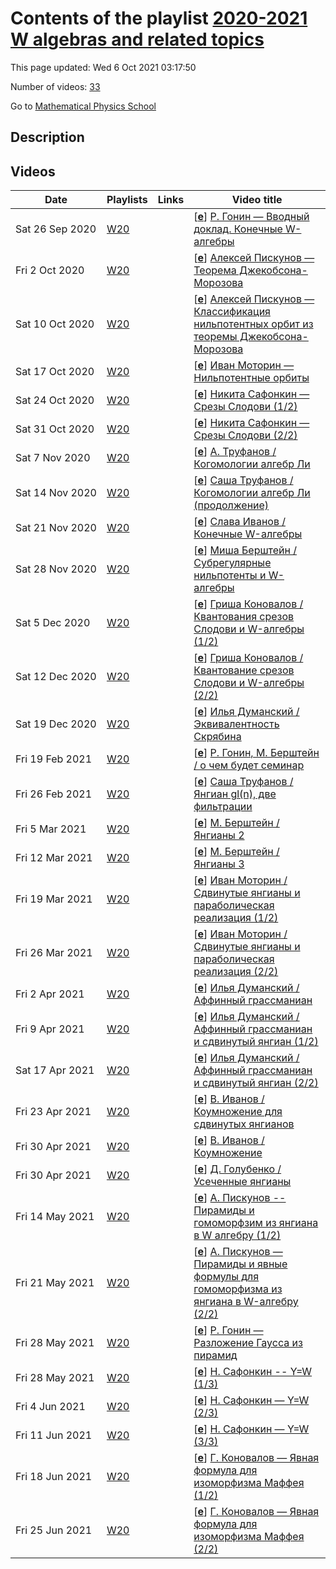 # Contents of the playlist [2020-2021 W algebras and related topics](https://www.youtube.com/playlist?list=PLLGkFbxve671LF1xGQALPBO64RBkTPuzZ)

This page updated: Wed 6 Oct 2021 03:17:50

Number of videos: [33](#videos)

Go to [Mathematical Physics School](../README.md)

## Description



## Videos

|Date|Playlists|Links|Video title|
|---|---|---|---|
| Sat&nbsp;26&nbsp;Sep&nbsp;2020 | [W20](../playlists/W20 "2020-2021 W algebras and related topics") |  | [[**e**](https://studio.youtube.com/video/WvLd1JYFXEc/edit "Edit")] [Р. Гонин — Вводный доклад. Конечные W-алгебры](https://www.youtube.com/watch?v=WvLd1JYFXEc&list=PLLGkFbxve671LF1xGQALPBO64RBkTPuzZ) |
| Fri&nbsp;2&nbsp;Oct&nbsp;2020 | [W20](../playlists/W20 "2020-2021 W algebras and related topics") |  | [[**e**](https://studio.youtube.com/video/nT_4sdNTN6E/edit "Edit")] [Алексей  Пискунов — Теорема Джекобсона-Морозова](https://www.youtube.com/watch?v=nT_4sdNTN6E&list=PLLGkFbxve671LF1xGQALPBO64RBkTPuzZ) |
| Sat&nbsp;10&nbsp;Oct&nbsp;2020 | [W20](../playlists/W20 "2020-2021 W algebras and related topics") |  | [[**e**](https://studio.youtube.com/video/xprregvET4E/edit "Edit")] [Алексей Пискунов — Классификация нильпотентных орбит из теоремы Джекобсона-Морозова](https://www.youtube.com/watch?v=xprregvET4E&list=PLLGkFbxve671LF1xGQALPBO64RBkTPuzZ) |
| Sat&nbsp;17&nbsp;Oct&nbsp;2020 | [W20](../playlists/W20 "2020-2021 W algebras and related topics") |  | [[**e**](https://studio.youtube.com/video/0eTcdMyp64M/edit "Edit")] [Иван Моторин — Нильпотентные орбиты](https://www.youtube.com/watch?v=0eTcdMyp64M&list=PLLGkFbxve671LF1xGQALPBO64RBkTPuzZ) |
| Sat&nbsp;24&nbsp;Oct&nbsp;2020 | [W20](../playlists/W20 "2020-2021 W algebras and related topics") |  | [[**e**](https://studio.youtube.com/video/p1GIPL6MzWI/edit "Edit")] [Никита Сафонкин — Срезы Слодови (1/2)](https://www.youtube.com/watch?v=p1GIPL6MzWI&list=PLLGkFbxve671LF1xGQALPBO64RBkTPuzZ) |
| Sat&nbsp;31&nbsp;Oct&nbsp;2020 | [W20](../playlists/W20 "2020-2021 W algebras and related topics") |  | [[**e**](https://studio.youtube.com/video/kkE7eEtFExI/edit "Edit")] [Никита Сафонкин — Срезы Слодови (2/2)](https://www.youtube.com/watch?v=kkE7eEtFExI&list=PLLGkFbxve671LF1xGQALPBO64RBkTPuzZ) |
| Sat&nbsp;7&nbsp;Nov&nbsp;2020 | [W20](../playlists/W20 "2020-2021 W algebras and related topics") |  | [[**e**](https://studio.youtube.com/video/8XIRtc4j5MY/edit "Edit")] [А. Труфанов / Когомологии алгебр Ли](https://www.youtube.com/watch?v=8XIRtc4j5MY&list=PLLGkFbxve671LF1xGQALPBO64RBkTPuzZ) |
| Sat&nbsp;14&nbsp;Nov&nbsp;2020 | [W20](../playlists/W20 "2020-2021 W algebras and related topics") |  | [[**e**](https://studio.youtube.com/video/PQWfmNsx6UU/edit "Edit")] [Саша Труфанов / Когомологии алгебр Ли (продолжение)](https://www.youtube.com/watch?v=PQWfmNsx6UU&list=PLLGkFbxve671LF1xGQALPBO64RBkTPuzZ) |
| Sat&nbsp;21&nbsp;Nov&nbsp;2020 | [W20](../playlists/W20 "2020-2021 W algebras and related topics") |  | [[**e**](https://studio.youtube.com/video/wTLsQLbtC3o/edit "Edit")] [Слава Иванов / Конечные W-алгебры](https://www.youtube.com/watch?v=wTLsQLbtC3o&list=PLLGkFbxve671LF1xGQALPBO64RBkTPuzZ) |
| Sat&nbsp;28&nbsp;Nov&nbsp;2020 | [W20](../playlists/W20 "2020-2021 W algebras and related topics") |  | [[**e**](https://studio.youtube.com/video/wrx0tp7IBIE/edit "Edit")] [Миша Берштейн / Субрегулярные нильпотенты и W-алгебры](https://www.youtube.com/watch?v=wrx0tp7IBIE&list=PLLGkFbxve671LF1xGQALPBO64RBkTPuzZ) |
| Sat&nbsp;5&nbsp;Dec&nbsp;2020 | [W20](../playlists/W20 "2020-2021 W algebras and related topics") |  | [[**e**](https://studio.youtube.com/video/__MjYKCF0Js/edit "Edit")] [Гриша Коновалов / Квантования срезов Слодови и W-алгебры (1/2)](https://www.youtube.com/watch?v=__MjYKCF0Js&list=PLLGkFbxve671LF1xGQALPBO64RBkTPuzZ) |
| Sat&nbsp;12&nbsp;Dec&nbsp;2020 | [W20](../playlists/W20 "2020-2021 W algebras and related topics") |  | [[**e**](https://studio.youtube.com/video/cG73Mu2rMgk/edit "Edit")] [Гриша Коновалов / Квантование срезов Слодови и W-алгебры (2/2)](https://www.youtube.com/watch?v=cG73Mu2rMgk&list=PLLGkFbxve671LF1xGQALPBO64RBkTPuzZ) |
| Sat&nbsp;19&nbsp;Dec&nbsp;2020 | [W20](../playlists/W20 "2020-2021 W algebras and related topics") |  | [[**e**](https://studio.youtube.com/video/ByEbQAjZm_o/edit "Edit")] [Илья Думанский / Эквивалентность Скрябина](https://www.youtube.com/watch?v=ByEbQAjZm_o&list=PLLGkFbxve671LF1xGQALPBO64RBkTPuzZ) |
| Fri&nbsp;19&nbsp;Feb&nbsp;2021 | [W20](../playlists/W20 "2020-2021 W algebras and related topics") |  | [[**e**](https://studio.youtube.com/video/Tt6jFSc4tOY/edit "Edit")] [Р. Гонин, М. Берштейн /  о чем будет семинар](https://www.youtube.com/watch?v=Tt6jFSc4tOY&list=PLLGkFbxve671LF1xGQALPBO64RBkTPuzZ) |
| Fri&nbsp;26&nbsp;Feb&nbsp;2021 | [W20](../playlists/W20 "2020-2021 W algebras and related topics") |  | [[**e**](https://studio.youtube.com/video/KEcxuQP5DFE/edit "Edit")] [Саша Труфанов / Янгиан gl(n), две фильтрации](https://www.youtube.com/watch?v=KEcxuQP5DFE&list=PLLGkFbxve671LF1xGQALPBO64RBkTPuzZ) |
| Fri&nbsp;5&nbsp;Mar&nbsp;2021 | [W20](../playlists/W20 "2020-2021 W algebras and related topics") |  | [[**e**](https://studio.youtube.com/video/Uqw6EsMY3Sc/edit "Edit")] [М. Берштейн / Янгианы 2](https://www.youtube.com/watch?v=Uqw6EsMY3Sc&list=PLLGkFbxve671LF1xGQALPBO64RBkTPuzZ) |
| Fri&nbsp;12&nbsp;Mar&nbsp;2021 | [W20](../playlists/W20 "2020-2021 W algebras and related topics") |  | [[**e**](https://studio.youtube.com/video/_PK_DK4m3zU/edit "Edit")] [М. Берштейн / Янгианы 3](https://www.youtube.com/watch?v=_PK_DK4m3zU&list=PLLGkFbxve671LF1xGQALPBO64RBkTPuzZ) |
| Fri&nbsp;19&nbsp;Mar&nbsp;2021 | [W20](../playlists/W20 "2020-2021 W algebras and related topics") |  | [[**e**](https://studio.youtube.com/video/I0q8y-4qtEM/edit "Edit")] [Иван Моторин / Сдвинутые янгианы и параболическая реализация (1/2)](https://www.youtube.com/watch?v=I0q8y-4qtEM&list=PLLGkFbxve671LF1xGQALPBO64RBkTPuzZ) |
| Fri&nbsp;26&nbsp;Mar&nbsp;2021 | [W20](../playlists/W20 "2020-2021 W algebras and related topics") |  | [[**e**](https://studio.youtube.com/video/NiSSmZK5jCI/edit "Edit")] [Иван Моторин / Сдвинутые янгианы и параболическая реализация (2/2)](https://www.youtube.com/watch?v=NiSSmZK5jCI&list=PLLGkFbxve671LF1xGQALPBO64RBkTPuzZ) |
| Fri&nbsp;2&nbsp;Apr&nbsp;2021 | [W20](../playlists/W20 "2020-2021 W algebras and related topics") |  | [[**e**](https://studio.youtube.com/video/6quWlMq6ft4/edit "Edit")] [Илья Думанский / Аффинный грассманиан](https://www.youtube.com/watch?v=6quWlMq6ft4&list=PLLGkFbxve671LF1xGQALPBO64RBkTPuzZ) |
| Fri&nbsp;9&nbsp;Apr&nbsp;2021 | [W20](../playlists/W20 "2020-2021 W algebras and related topics") |  | [[**e**](https://studio.youtube.com/video/yzR_xy990PQ/edit "Edit")] [Илья Думанский / Аффинный грассманиан и сдвинутый янгиан (1/2)](https://www.youtube.com/watch?v=yzR_xy990PQ&list=PLLGkFbxve671LF1xGQALPBO64RBkTPuzZ) |
| Sat&nbsp;17&nbsp;Apr&nbsp;2021 | [W20](../playlists/W20 "2020-2021 W algebras and related topics") |  | [[**e**](https://studio.youtube.com/video/YNOGsz7mh8U/edit "Edit")] [Илья Думанский / Аффинный грассманиан и сдвинутый янгиан (2/2)](https://www.youtube.com/watch?v=YNOGsz7mh8U&list=PLLGkFbxve671LF1xGQALPBO64RBkTPuzZ) |
| Fri&nbsp;23&nbsp;Apr&nbsp;2021 | [W20](../playlists/W20 "2020-2021 W algebras and related topics") |  | [[**e**](https://studio.youtube.com/video/x_TLqKYWz_I/edit "Edit")] [В. Иванов / Коумножение для сдвинутых янгианов](https://www.youtube.com/watch?v=x_TLqKYWz_I&list=PLLGkFbxve671LF1xGQALPBO64RBkTPuzZ) |
| Fri&nbsp;30&nbsp;Apr&nbsp;2021 | [W20](../playlists/W20 "2020-2021 W algebras and related topics") |  | [[**e**](https://studio.youtube.com/video/OwEMVZRNHbI/edit "Edit")] [В. Иванов / Коумножение](https://www.youtube.com/watch?v=OwEMVZRNHbI&list=PLLGkFbxve671LF1xGQALPBO64RBkTPuzZ) |
| Fri&nbsp;30&nbsp;Apr&nbsp;2021 | [W20](../playlists/W20 "2020-2021 W algebras and related topics") |  | [[**e**](https://studio.youtube.com/video/J6lOOlgATL4/edit "Edit")] [Д. Голубенко / Усеченные янгианы](https://www.youtube.com/watch?v=J6lOOlgATL4&list=PLLGkFbxve671LF1xGQALPBO64RBkTPuzZ) |
| Fri&nbsp;14&nbsp;May&nbsp;2021 | [W20](../playlists/W20 "2020-2021 W algebras and related topics") |  | [[**e**](https://studio.youtube.com/video/TI5NCXnwZ1g/edit "Edit")] [А. Пискунов -- Пирамиды и гомоморфзим из янгиана в W алгебру (1/2)](https://www.youtube.com/watch?v=TI5NCXnwZ1g&list=PLLGkFbxve671LF1xGQALPBO64RBkTPuzZ) |
| Fri&nbsp;21&nbsp;May&nbsp;2021 | [W20](../playlists/W20 "2020-2021 W algebras and related topics") |  | [[**e**](https://studio.youtube.com/video/Y42DNaUb3zE/edit "Edit")] [А. Пискунов — Пирамиды и явные формулы для гомоморфизма из янгиана в W-алгебру (2/2)](https://www.youtube.com/watch?v=Y42DNaUb3zE&list=PLLGkFbxve671LF1xGQALPBO64RBkTPuzZ) |
| Fri&nbsp;28&nbsp;May&nbsp;2021 | [W20](../playlists/W20 "2020-2021 W algebras and related topics") |  | [[**e**](https://studio.youtube.com/video/96ObqFrlnHo/edit "Edit")] [Р. Гонин — Разложение Гаусса из пирамид](https://www.youtube.com/watch?v=96ObqFrlnHo&list=PLLGkFbxve671LF1xGQALPBO64RBkTPuzZ) |
| Fri&nbsp;28&nbsp;May&nbsp;2021 | [W20](../playlists/W20 "2020-2021 W algebras and related topics") |  | [[**e**](https://studio.youtube.com/video/r1wXMM6SuPY/edit "Edit")] [Н. Сафонкин -- Y=W (1/3)](https://www.youtube.com/watch?v=r1wXMM6SuPY&list=PLLGkFbxve671LF1xGQALPBO64RBkTPuzZ) |
| Fri&nbsp;4&nbsp;Jun&nbsp;2021 | [W20](../playlists/W20 "2020-2021 W algebras and related topics") |  | [[**e**](https://studio.youtube.com/video/YDlznUTLiSQ/edit "Edit")] [Н. Сафонкин — Y=W (2/3)](https://www.youtube.com/watch?v=YDlznUTLiSQ&list=PLLGkFbxve671LF1xGQALPBO64RBkTPuzZ) |
| Fri&nbsp;11&nbsp;Jun&nbsp;2021 | [W20](../playlists/W20 "2020-2021 W algebras and related topics") |  | [[**e**](https://studio.youtube.com/video/PBZQyP_rMlk/edit "Edit")] [Н. Сафонкин — Y=W (3/3)](https://www.youtube.com/watch?v=PBZQyP_rMlk&list=PLLGkFbxve671LF1xGQALPBO64RBkTPuzZ) |
| Fri&nbsp;18&nbsp;Jun&nbsp;2021 | [W20](../playlists/W20 "2020-2021 W algebras and related topics") |  | [[**e**](https://studio.youtube.com/video/rznsPysIH5A/edit "Edit")] [Г. Коновалов — Явная формула для изоморфизма Маффея (1/2)](https://www.youtube.com/watch?v=rznsPysIH5A&list=PLLGkFbxve671LF1xGQALPBO64RBkTPuzZ) |
| Fri&nbsp;25&nbsp;Jun&nbsp;2021 | [W20](../playlists/W20 "2020-2021 W algebras and related topics") |  | [[**e**](https://studio.youtube.com/video/6TtlfZQdhKs/edit "Edit")] [Г. Коновалов — Явная формула для изоморфизма Маффея (2/2)](https://www.youtube.com/watch?v=6TtlfZQdhKs&list=PLLGkFbxve671LF1xGQALPBO64RBkTPuzZ) |
